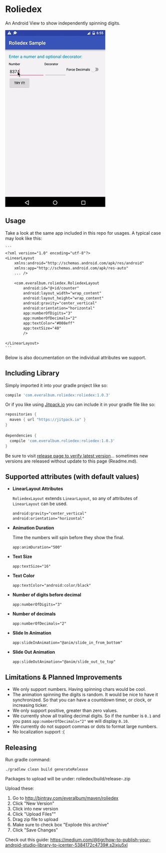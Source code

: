 # Roliedex

An Android View to show independently spinning digits.

![Demo](/roliedex_demo.gif "roliedex demo")

## Usage

Take a look at the same app included in this repo for usages. A typical case may look like this:

    ```
    <?xml version="1.0" encoding="utf-8"?>
    <LinearLayout
        xmlns:android="http://schemas.android.com/apk/res/android"
        xmlns:app="http://schemas.android.com/apk/res-auto"
        ... />
        
        <com.everalbum.roliedex.RoliedexLayout
            android:id="@+id/counter"
            android:layout_width="wrap_content"
            android:layout_height="wrap_content"
            android:gravity="center_vertical"
            android:orientation="horizontal"
            app:numberOfDigits="3"
            app:numberOfDecimals="2"
            app:textColor="#008eff"
            app:textSize="40"
            />
            
    </LinearLayout>
    ```
    
Below is also documentation on the individual attributes we support.

## Including Library

Simply imported it into your gradle project like so:

```groovy
compile 'com.everalbum.roliedex:roliedex:1.0.3'
```

Or if you like using [Jitpack.io](https://jitpack.io) you can include it in your gradle file like so:

```groovy
repositories {
  maven { url "https://jitpack.io" }
}

dependencies {
  compile 'com.everalbum.roliedex:roliedex:1.0.3'
}
```

Be sure to visit [release page to verify latest version](https://github.com/everalbum/roliedex/releases)... sometimes new versions are released without update to this page (Readme.md).

## Supported attributes (with default values)

 - **LinearLayout Attributes**
 
    ```RoliedexLayout``` extends ```LinearLayout```, so any of attributes of ```LinearLayout``` can be used.
    
    ```
    android:gravity="center_vertical"
    android:orientation="horizontal"
    ```

 - **Animation Duration**
 
    Time the numbers will spin before they show the final.
    
    ```
    app:animDuration="500"
    ```
     
 - **Text Size**
 
    ```
    app:textSize="16"
    ```

 - **Text Color**
 
    ```
    app:textColor="android:color/black"
    ```
    
 - **Number of digits before decimal**
 
    ```
    app:numberOfDigits="3"
    ```
     
 - **Number of decimals**
 
    ```
    app:numberOfDecimals="2"
    ```
    
 - **Slide In Animation**
 
    ```
    app:slideInAnimation="@anim/slide_in_from_bottom"
    ```
 
 - **Slide Out Animation**
 
    ```
    app:slideOutAnimation="@anim/slide_out_to_top"
    ```

## Limitations & Planned Improvements

 - We only support numbers. Having spinning chars would be cool.
 - The animation spinning the digits is random. It would be nice to have it synchronized. So that you can have a countdown timer, or clock, or increasing ticker.
 - We only support positive, greater than zero values.
 - We currently show all trailing decimal digits. So if the number is `0.1` and you pass `app:numberOfDecimals="2"` we will display `0.10`.
 - We currently do not support commas or dots to format large numbers.
 - No localization support :(
 
## Releasing

Run gradle command:
```
./gradlew clean build generateRelease
```

Packages to upload will be under:
roliedex/build/release-<versiob>.zip

Upload these:
1) Go to http://bintray.com/everalbum/maven/roliedex
2) Click "New Version"
3) Click into new version
4) Click "Upload Files""
5) Drag zip file to upload
6) Make sure to check box "Explode this archive"
7) Click "Save Changes"

Check out this guide: https://medium.com/@tigr/how-to-publish-your-android-studio-library-to-jcenter-5384172c4739#.s2ixju5xl